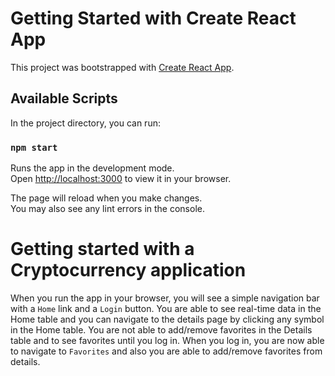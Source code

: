 # Getting Started with Create React App

This project was bootstrapped with [Create React App](https://github.com/facebook/create-react-app).

## Available Scripts

In the project directory, you can run:

### `npm start`

Runs the app in the development mode.\
Open [http://localhost:3000](http://localhost:3000) to view it in your browser.

The page will reload when you make changes.\
You may also see any lint errors in the console.

# Getting started with a Cryptocurrency application

When you run the app in your browser, you will see a simple navigation bar with a `Home` link and a `Login` button.
You are able to see real-time data in the Home table and you can navigate to the details page by clicking any symbol in the Home table.
You are not able to add/remove favorites in the Details table and to see favorites until you log in.
When you log in, you are now able to navigate to `Favorites` and also you are able to add/remove favorites from details.
